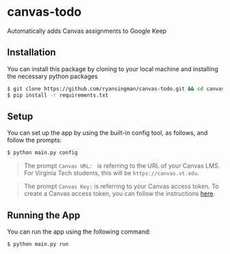 # canvas-todo
Automatically adds Canvas assignments to Google Keep

## Installation

You can install this package by cloning to your local machine and installing the necessary python packages

```bash
$ git clone https://github.com/ryansingman/canvas-todo.git && cd canvas-todo
$ pip install -r requirements.txt
```

## Setup

You can set up the app by using the built-in config tool, as follows, and follow the prompts:

```bash
$ python main.py config
```

> The prompt `Canvas URL: ` is referring to the URL of your Canvas LMS. For Virginia Tech students, this will be `https://canvas.vt.edu`.

> The prompt `Canvas Key:` is referring to your Canvas access token. To create a Canvas access token, you can follow the instructions [here](https://community.canvaslms.com/t5/Student-Guide/How-do-I-manage-API-access-tokens-as-a-student/ta-p/273).

## Running the App

You can run the app using the following command:

```bash
$ python main.py run
```
